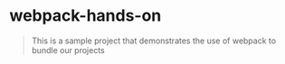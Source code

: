 # webpack-hands-on

> This is a sample project that demonstrates the use of webpack to bundle our projects
